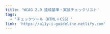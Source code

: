 ```yaml
---
title: 'WCAG 2.0 達成基準・実装チェックリスト'
tags:
  - 'チェックツール（HTML＋CSS）'
link: 'https://a11y-i-guideline.netlify.com'
---
```

